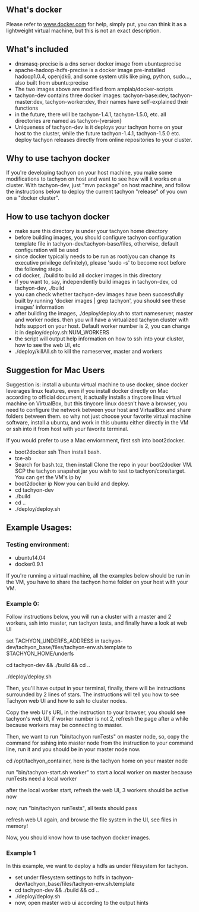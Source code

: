 ## What's docker

Please refer to www.docker.com for help, simply put, you can think it as a lightweight virtual
machine, but this is not an exact description.

## What's included

* dnsmasq-precise is a dns server docker image from ubuntu:precise
* apache-hadoop-hdfs-precise is a docker image pre-installed hadoop1.0.4, openjdk6, and some system
utils like ping, python, sudo..., also built from ubuntu:precise
* The two images above are modified from amplab/docker-scripts
* tachyon-dev contains three docker images: tachyon-base:dev, tachyon-master:dev,
tachyon-worker:dev, their names have self-explained their functions
* in the future, there will be tachyon-1.4.1, tachyon-1.5.0, etc. all directories are named as
tachyon-{version}
* Uniqueness of tachyon-dev is it deploys your tachyon home on your host to the cluster, while the
future tachyon-1.4.1, tachyon-1.5.0 etc. deploy tachyon releases directly from online repositories
to your cluster.

## Why to use tachyon docker

If you're developing tachyon on your host machine, you make some modifications to tachyon on host
and want to see how will it works on a cluster. With tachyon-dev, just "mvn package" on host
machine, and follow the instructions below to deploy the current tachyon "release" of you own on a
"docker cluster".

## How to use tachyon docker
* make sure this directory is under your tachyon home directory
* before building images, you should configure tachyon configuration template file in
tachyon-dev/tachyon-base/files, otherwise, default configuration will be used
* since docker typically needs to be run as root(you can change its executive privilege definitely), please 'sudo -s' to become root before the following steps. 
* cd docker, ./build to build all docker images in this directory
* if you want to, say, independently build images in tachyon-dev, cd tachyon-dev, ./build
* you can check whether tachyon-dev images have been successfully built by running 'docker images | grep tachyon', you should see these images' information 
* after building the images, ./deploy/deploy.sh to start nameserver, master and worker nodes.
then you will have a virtualized tachyon cluster with hdfs support on your host. Default worker
number is 2, you can change it in deploy/deploy.sh:NUM_WORKERS
* the script will output help information on how to ssh into your cluster, how to see the web UI, etc
* ./deploy/killAll.sh to kill the nameserver, master and workers

## Suggestion for Mac Users

Suggestion is: install a ubuntu virtual machine to use docker, since docker leverages linux
features, even if you install docker directly on Mac according to official document, it actually
installs a tinycore linux virtual machine on VirtualBox, but this tinycore linux doesn't have a
browser, you need to configure the network between your host and VirtualBox and share folders
between them. so why not just choose your favorite virtual machine software, install a ubuntu, and
work in this ubuntu either directly in the VM or ssh into it from host with your favorite terminal.

If you would prefer to use a Mac enviornment, first ssh into boot2docker.
* boot2docker ssh
Then install bash.
* tce-ab
* Search for bash.tcz, then install
Clone the repo in your boot2docker VM.
SCP the tachyon snapshot jar you wish to test to tachyon/core/target. You can get the VM's ip by
* boot2docker ip
Now you can build and deploy.
* cd tachyon-dev
* ./build
* cd ..
* ./deploy/deploy.sh


## Example Usages:
### Testing environment:
* ubuntu14.04
* docker0.9.1

If you're running a virtual machine, all the examples below should be run in the VM, you have to
share the tachyon home folder on your host with your VM.

### Example 0:

Follow instructions below, you will run a cluster with a master and 2 workers, ssh into master, run
tachyon tests, and finally have a look at web UI

  set TACHYON_UNDERFS_ADDRESS in tachyon-dev/tachyon_base/files/tachyon-env.sh.template to $TACHYON_HOME/underfs

  cd tachyon-dev && ./build && cd ..

  ./deploy/deploy.sh


Then, you'll have output in your terminal, finally, there will be instructions surrounded by 2 lines
of stars. The instructions will tell you how to see Tachyon web UI and how to ssh to cluster nodes.

Copy the web UI's URL in the instruction to your browser, you should see tachyon's web UI, if worker
number is not 2, refresh the page after a while because workers may be connecting to master.

Then, we want to run "bin/tachyon runTests" on master node, so, copy the command for sshing into
master node from the instruction to your command line, run it and you should be in your master node
now.

  cd /opt/tachyon_container, here is the tachyon home on your master node

  run "bin/tachyon-start.sh worker" to start a local worker on master because runTests need a local worker

  after the local worker start, refresh the web UI, 3 workers should be active now

  now, run "bin/tachyon runTests", all tests should pass

  refresh web UI again, and browse the file system in the UI, see files in memory!

Now, you should know how to use tachyon docker images.

### Example 1

In this example, we want to deploy a hdfs as under filesystem for tachyon.

* set under filesystem settings to hdfs in tachyon-dev/tachyon_base/files/tachyon-env.sh.template
* cd tachyon-dev && ./build && cd ..
* ./deploy/deploy.sh
* now, open master web ui according to the output hints
